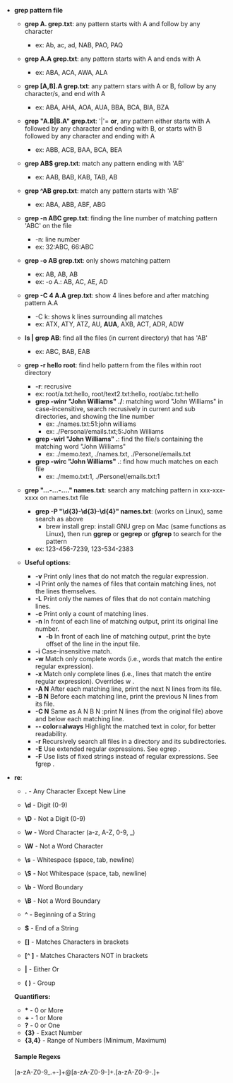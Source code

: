 * **grep pattern file**
	* **grep A. grep.txt**: any pattern starts with A and follow by any character
		* ex: Ab, ac, ad, NAB, PAO, PAQ 
	* **grep A.A grep.txt**: any pattern starts with A and ends with A
		* ex: ABA, ACA, AWA, ALA 
	* **grep [A,B].A grep.txt**: any pattern stars with A or B, follow by any character/s, and end with A 
		* ex: ABA, AHA, AOA, AUA, BBA, BCA, BIA, BZA 
	* **grep "A.B\|B.A" grep.txt**: '\|'= **or**, any pattern either starts with A followed by any character and ending with B, or starts with B followed by any character and ending with A
		* ex: ABB, ACB, BAA, BCA, BEA
	* **grep AB$ grep.txt**: match any pattern ending with 'AB'
		* ex: AAB, BAB, KAB, TAB, AB
	* **grep ^AB grep.txt**: match any pattern starts with 'AB'
		* ex: ABA, ABB, ABF, ABG
	* **grep -n ABC grep.txt**: finding the line number of matching pattern 'ABC' on the file
		* -n: line number
		* ex: 32:ABC, 66:ABC
	* **grep -o AB grep.txt**: only shows matching pattern
		* ex: AB, AB, AB
		* ex: -o A.: AB, AC, AE, AD
	* **grep -C 4 A.A grep.txt**: show 4 lines before and after matching pattern A.A
		* -C k: shows k lines surrounding all matches 
		* ex: ATX, ATY, ATZ, AU, **AUA**, AXB, ACT, ADR, ADW

	* **ls | grep AB**: find all the files (in current directory) that has 'AB'
		* ex: ABC, BAB, EAB 
 	* **grep -r hello root**: find hello pattern from the files within root directory
 		* **-r**: recrusive
 		* ex: root/a.txt:hello, root/text2.txt:hello, root/abc.txt:hello
 		* **grep -winr "John Williams" ./**: matching word "John Williams" in case-incensitive, search recrusively in current and sub directories, and showing the line number 
 			* ex: ./names.txt:51:john williams
 			* ex: ./Personal/emails.txt;5:John Williams 
 		* **grep -wirl "John Williams" .**: find the file/s containing the matching word "John Williams"
 			* ex: ./memo.text, ./names.txt, ./Personel/emails.txt 
 		* **grep -wirc "John Williams" .**: find how much matches on each file
 			* ex: ./memo.txt:1, ./Personel/emails.txt:1

 	* **grep "...-...-...." names.txt**: search any matching pattern in xxx-xxx-xxxx on names.txt file 
 		* **grep -P "\d{3}-\d{3}-\d{4}" names.txt**: (works on Linux), same search as above
 			* brew install grep: install GNU grep on Mac (same functions as Linux), then run **ggrep** or **gegrep** or **gfgrep** to search for the pattern 
 		* ex: 123-456-7239, 123-534-2383

 		
 	* **Useful options**: 
 		* **-v** Print only lines that do not match the regular expression. 
 		* **-l** Print only the names of files that contain matching lines, not the lines themselves. 
 		* **-L** Print only the names of files that do not contain matching lines. 
 		* **-c** Print only a count of matching lines. 
 		* **-n** In front of each line of matching output, print its original line number.
 			* **-b** In front of each line of matching output, print the byte offset of the line in the input file. 
 		* **-i** Case-insensitive match.
 		* **-w** Match only complete words (i.e., words that match the entire regular expression). 
 		* **-x** Match only complete lines (i.e., lines that match the entire regular expression). Overrides w . 
 		* **-A N** After each matching line, print the next N lines from its file. 
 		* **-B N** Before each matching line, print the previous N lines from its file. 
 		* **-C N** Same as A N B N :print N lines (from the original file) above and below each matching line. 
 		* **-- color=always** Highlight the matched text in color, for better readability. 
 		* **-r** Recursively search all files in a directory and its subdirectories. 
 		* **-E** Use extended regular expressions. See egrep . 
 		* **-F** Use lists of fixed strings instead of regular expressions. See fgrep . 


* **re**:
	* **.** 	  - Any Character Except New Line
	* **\d**      - Digit (0-9)
	* **\D**      - Not a Digit (0-9)
	* **\w**      - Word Character (a-z, A-Z, 0-9, _)
	* **\W**      - Not a Word Character
	* **\s**      - Whitespace (space, tab, newline)
	* **\S**      - Not Whitespace (space, tab, newline)

	* **\b**      - Word Boundary
	* **\B**      - Not a Word Boundary
	* **^**       - Beginning of a String
	* **$**       - End of a String

	* **[]**      - Matches Characters in brackets
	* **[^ ]**    - Matches Characters NOT in brackets
	* **|**       - Either Or
	* **( )**     - Group

	**Quantifiers:**
	* __*__	      - 0 or More
	* **+**       - 1 or More
	* **?**       - 0 or One
	* **{3}**     - Exact Number
	* **{3,4}**   - Range of Numbers (Minimum, Maximum)


	#### Sample Regexs ####

	[a-zA-Z0-9_.+-]+@[a-zA-Z0-9-]+\.[a-zA-Z0-9-.]+